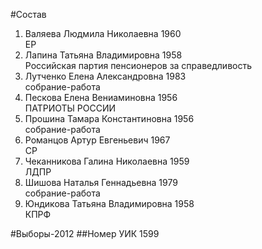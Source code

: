 #Состав
1. Валяева Людмила Николаевна 1960   
    ЕР
2. Лапина Татьяна Владимировна 1958   
    Российская партия пенсионеров за справедливость
3. Лутченко Елена Александровна 1983   
    собрание-работа
4. Пескова Елена Вениаминовна 1956   
    ПАТРИОТЫ РОССИИ
5. Прошина Тамара Константиновна 1956   
    собрание-работа
6. Романцов Артур Евгеньевич 1967   
    СР
7. Чеканникова Галина Николаевна 1959   
    ЛДПР
8. Шишова Наталья Геннадьевна 1979   
    собрание-работа
9. Юндикова Татьяна Владимировна 1958   
    КПРФ

#Выборы-2012
##Номер УИК
1599